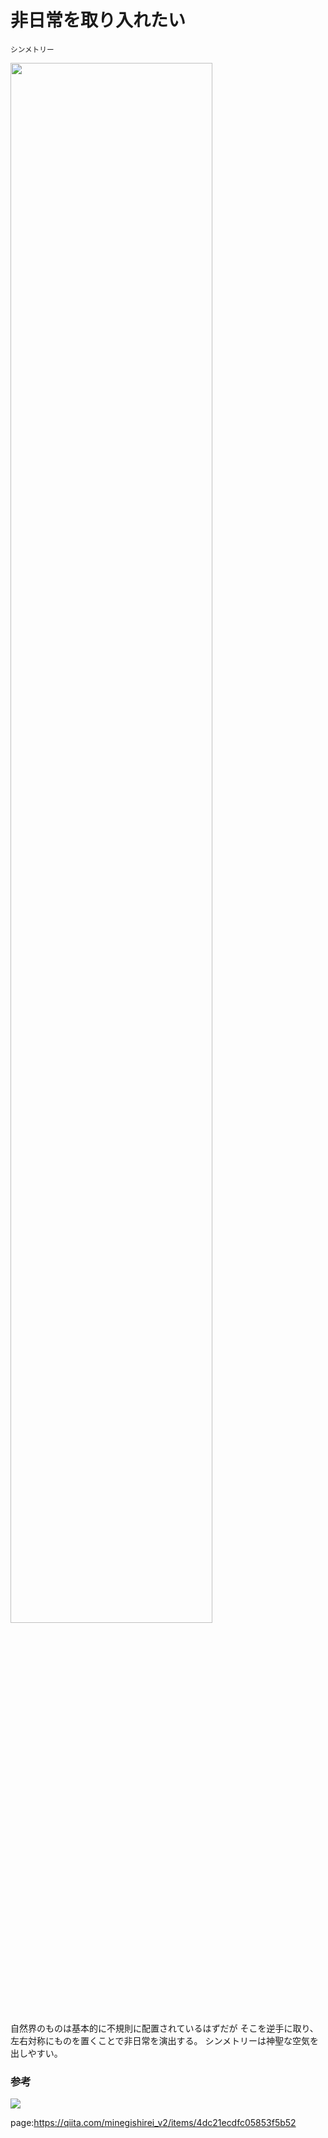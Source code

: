 


# 非日常を取り入れたい 

<small>シンメトリー</small> 

<img width="80%" src="https://traveldiary.tokyo/wp-content/uploads/2017/05/20170511_09.jpg"> 

<p>自然界のものは基本的に不規則に配置されているはずだが
そこを逆手に取り、左右対称にものを置くことで非日常を演出する。
シンメトリーは神聖な空気を出しやすい。</p>






### 参考

<a href="https://www.amazon.co.jp/%E3%81%82%E3%82%8B%E3%81%82%E3%82%8B%E3%83%87%E3%82%B6%E3%82%A4%E3%83%B3%E3%80%88%E8%A8%80%E8%91%89%E3%81%A7%E8%A6%9A%E3%81%88%E3%81%A6%E8%AA%B0%E3%81%A7%E3%82%82%E3%81%A7%E3%81%8D%E3%82%8B%E3%83%AC%E3%82%A4%E3%82%A2%E3%82%A6%E3%83%88%E3%83%95%E3%83%AC%E3%83%BC%E3%82%BA%E9%9B%86%E3%80%89-ingectar/dp/4844368427?returnFromLogin=1&linkCode=li3&tag=oreilly10book-22&linkId=3b2e94c616b4f9addf69256b0cf60812&language=ja_JP&ref_=as_li_ss_il" target="_blank"><img border="0" src="//ws-fe.amazon-adsystem.com/widgets/q?_encoding=UTF8&ASIN=4844368427&Format=_SL250_&ID=AsinImage&MarketPlace=JP&ServiceVersion=20070822&WS=1&tag=oreilly10book-22&language=ja_JP" ></a><img src="https://ir-jp.amazon-adsystem.com/e/ir?t=oreilly10book-22&language=ja_JP&l=li3&o=9&a=4844368427" width="1" height="1" border="0" alt="" style="border:none !important; margin:0px !important;" />



page:https://qiita.com/minegishirei_v2/items/4dc21ecdfc05853f5b52